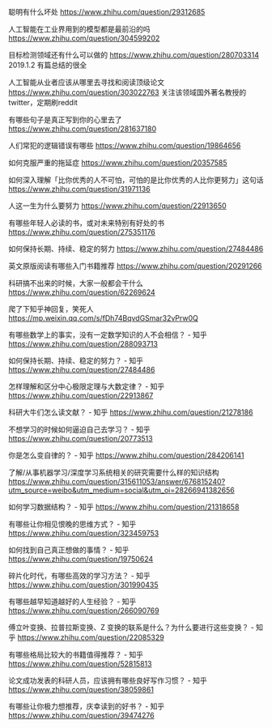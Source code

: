 聪明有什么坏处
https://www.zhihu.com/question/29312685

人工智能在工业界用到的模型都是最前沿的吗
https://www.zhihu.com/question/304599202

目标检测领域还有什么可以做的
https://www.zhihu.com/question/280703314
2019.1.2 有篇总结的很全

人工智能从业者应该从哪里去寻找和阅读顶级论文
https://www.zhihu.com/question/303022763
关注该领域国外著名教授的twitter，定期刷reddit

有哪些句子是真正写到你的心里去了
https://www.zhihu.com/question/281637180

人们常犯的逻辑错误有哪些
https://www.zhihu.com/question/19864656

如何克服严重的拖延症
https://www.zhihu.com/question/20357585

如何深入理解「比你优秀的人不可怕，可怕的是比你优秀的人比你更努力」这句话
https://www.zhihu.com/question/31971136

人这一生为什么要努力
https://www.zhihu.com/question/22913650

有哪些年轻人必读的书，或对未来特别有好处的书
https://www.zhihu.com/question/275351176

如何保持长期、持续、稳定的努力
https://www.zhihu.com/question/27484486

英文原版阅读有哪些入门书籍推荐
https://www.zhihu.com/question/20291266

科研搞不出来的时候，大家一般都会干什么
https://www.zhihu.com/question/62269624

爬了下知乎神回复，笑死人
https://mp.weixin.qq.com/s/fDh74BqvdGSmar32vPrw0Q

有哪些数学上的事实，没有一定数学知识的人不会相信？ - 知乎
https://www.zhihu.com/question/288093713

如何保持长期、持续、稳定的努力？ - 知乎
https://www.zhihu.com/question/27484486

怎样理解和区分中心极限定理与大数定律？ - 知乎
https://www.zhihu.com/question/22913867

科研大牛们怎么读文献？ - 知乎
https://www.zhihu.com/question/21278186

不想学习的时候如何逼迫自己去学习？ - 知乎
https://www.zhihu.com/question/20773513

你是怎么变自律的？ - 知乎
https://www.zhihu.com/question/284206141

了解/从事机器学习/深度学习系统相关的研究需要什么样的知识结构
https://www.zhihu.com/question/315611053/answer/676815240?utm_source=weibo&utm_medium=social&utm_oi=28266941382656

如何学习数据结构？ - 知乎
https://www.zhihu.com/question/21318658

有哪些让你相见恨晚的思维方式？ - 知乎
https://www.zhihu.com/question/323459753

如何找到自己真正想做的事情？ - 知乎
https://www.zhihu.com/question/19750624

碎片化时代，有哪些高效的学习方法？ - 知乎
https://www.zhihu.com/question/301990435

有哪些越早知道越好的人生经验？ - 知乎
https://www.zhihu.com/question/266090769

傅立叶变换、拉普拉斯变换、Z 变换的联系是什么？为什么要进行这些变换？ - 知乎
https://www.zhihu.com/question/22085329

有哪些格局比较大的书籍值得推荐？ - 知乎
https://www.zhihu.com/question/52815813

论文成功发表的科研人员，应该拥有哪些良好写作习惯？ - 知乎
https://www.zhihu.com/question/38059861


有哪些让你极力想推荐，庆幸读到的好书？ - 知乎
https://www.zhihu.com/question/39474276